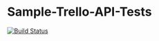 # Sample-Trello-API-Tests

[![Build Status](https://travis-ci.com/ArekAdamowicz/Sample-Trello-API-Tests.svg?token=mhiSFzsG4Ga1EsrMWFcY&branch=master)](https://travis-ci.com/ArekAdamowicz/Sample-Trello-API-Tests)

